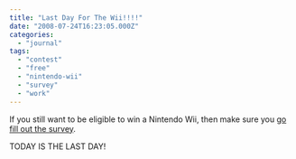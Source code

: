 ```yaml
---
title: "Last Day For The Wii!!!!"
date: "2008-07-24T16:23:05.000Z"
categories: 
  - "journal"
tags: 
  - "contest"
  - "free"
  - "nintendo-wii"
  - "survey"
  - "work"
---
```


If you still want to be eligible to win a Nintendo Wii, then make sure you [go fill out the survey](http://www.migratorynerd.com/2008/07/want-to-win-a-nintendo-wii/).

TODAY IS THE LAST DAY!
